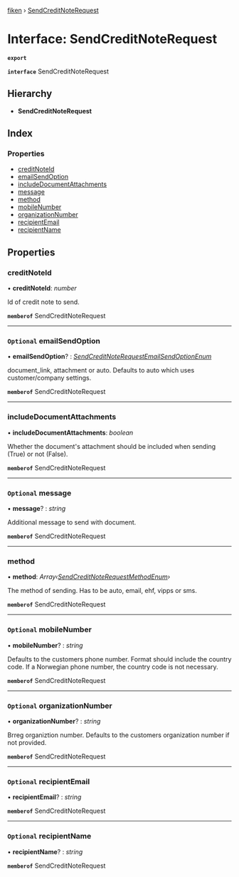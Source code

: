 [fiken](../README.md) › [SendCreditNoteRequest](sendcreditnoterequest.md)

# Interface: SendCreditNoteRequest

**`export`** 

**`interface`** SendCreditNoteRequest

## Hierarchy

* **SendCreditNoteRequest**

## Index

### Properties

* [creditNoteId](sendcreditnoterequest.md#creditnoteid)
* [emailSendOption](sendcreditnoterequest.md#optional-emailsendoption)
* [includeDocumentAttachments](sendcreditnoterequest.md#includedocumentattachments)
* [message](sendcreditnoterequest.md#optional-message)
* [method](sendcreditnoterequest.md#method)
* [mobileNumber](sendcreditnoterequest.md#optional-mobilenumber)
* [organizationNumber](sendcreditnoterequest.md#optional-organizationnumber)
* [recipientEmail](sendcreditnoterequest.md#optional-recipientemail)
* [recipientName](sendcreditnoterequest.md#optional-recipientname)

## Properties

###  creditNoteId

• **creditNoteId**: *number*

Id of credit note to send.

**`memberof`** SendCreditNoteRequest

___

### `Optional` emailSendOption

• **emailSendOption**? : *[SendCreditNoteRequestEmailSendOptionEnum](../enums/sendcreditnoterequestemailsendoptionenum.md)*

document_link, attachment or auto. Defaults to auto which uses customer/company settings.

**`memberof`** SendCreditNoteRequest

___

###  includeDocumentAttachments

• **includeDocumentAttachments**: *boolean*

Whether the document's attachment should be included when sending (True) or not (False).

**`memberof`** SendCreditNoteRequest

___

### `Optional` message

• **message**? : *string*

Additional message to send with document.

**`memberof`** SendCreditNoteRequest

___

###  method

• **method**: *Array‹[SendCreditNoteRequestMethodEnum](../enums/sendcreditnoterequestmethodenum.md)›*

The method of sending. Has to be auto, email, ehf, vipps or sms.

**`memberof`** SendCreditNoteRequest

___

### `Optional` mobileNumber

• **mobileNumber**? : *string*

Defaults to the customers phone number. Format should include the country code. If a Norwegian phone number, the country code is not necessary.

**`memberof`** SendCreditNoteRequest

___

### `Optional` organizationNumber

• **organizationNumber**? : *string*

Brreg organiztion number. Defaults to the customers organization number if not provided.

**`memberof`** SendCreditNoteRequest

___

### `Optional` recipientEmail

• **recipientEmail**? : *string*

**`memberof`** SendCreditNoteRequest

___

### `Optional` recipientName

• **recipientName**? : *string*

**`memberof`** SendCreditNoteRequest
